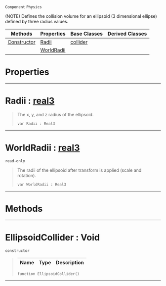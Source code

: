  `Component` `Physics`



(NOTE) Defines the collision volume for an ellipsoid (3 dimensional ellipse) defined by three radius values.

|Methods|Properties|Base Classes|Derived Classes|
|---|---|---|---|
|[ Constructor](ellipsoidcollider.md#ellipsoidcollider-void)|[ Radii](ellipsoidcollider.md#radii-zilch-engine-docume)|[collider](collider.md)| |
| |[ WorldRadii](ellipsoidcollider.md#worldradii-zilch-engine-d)| | |


 #  Properties


---  
 #  Radii : [real3](../nada_base_types/real3.md)

> The x, y, and z radius of the ellipsoid.
> ```TS:Nada
> var Radii : Real3


---  
 #  WorldRadii : [real3](../nada_base_types/real3.md)

 `read-only`

> The radii of the ellipsoid after transform is applied (scale and rotation).
> ```TS:Nada
> var WorldRadii : Real3


---  
 #  Methods


---  
 #  EllipsoidCollider : Void

 `constructor`

> 
> |Name|Type|Description|
> |---|---|---|
> ```TS:Nada
> function EllipsoidCollider()
> ``` 


---  
 

 